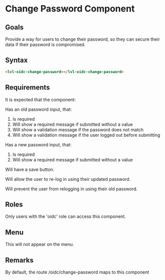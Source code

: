﻿# Change Password Component

## Goals
Provide a way for users to change their password, so they can secure their data if their password is compromised.




## Syntax
```html
<lvl-oidc-change-password></lvl-oidc-change-password>
```



## Requirements
It is expected that the component:

Has an old password input, that:
1. Is required
2. Will show a required message if submitted without a value
3. Will show a validation message if the password does not match
4. Will show a validation message if the user logged out before submitting


Has a new password input, that:
1. Is required
2. Will show a required message if submitted without a value


Will have a save button.


Will allow the user to re-log in using their updated password.


Will prevent the user from relogging in using their old password.



## Roles
Only users with the 'oidc' role can access this component.



## Menu
This will not appear on the menu.



## Remarks
By default, the route /oidc/change-password maps to this component